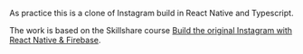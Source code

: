 As practice this is a clone of Instagram build in React Native and Typescript. 

The work is based on the Skillshare course [Build the original Instagram with React Native & Firebase](https://skl.sh/3XD49fd).